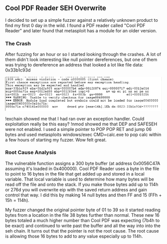 Cool PDF Reader SEH Overwrite
-----------------------------

I decided to set up a simple fuzzer against a relatively unknown product to find my first 0 day in the wild. I found a PDF reader called "Cool PDF Reader" and later found that metasploit has a module for an older version.

### The Crash
After fuzzing for an hour or so I started looking through the crashes. A lot of them didn't look interesting like null pointer dereferences, but one of them was trying to dereference an address that looked a lot like file data: 0x33b1c93d

![Cool PDF Reader Crash](CoolPDFReaderCrash.png)

!exchain showed me that I had ran over an exception handler. Could exploitation really be this easy? !nmod showed me that DEP and SAFESEH were not enabled. I used a simple pointer to POP POP RET and jump 06 bytes and used metasploits windows/exec CMD=calc.exe to pop calc within a few hours of starting my fuzzer. Wow felt great.

### Root Cause Analysis
The vulnerable function assigns a 300 byte buffer (at address 0x0056C47A assuming it's loaded in 0x400000). Cool PDF Reader uses a byte in the file to point to 16 bytes in the file that get added up and stored in a local variable. That local variable is used to determine how many bytes will be read off the file and onto the stack. If you make those bytes add up to 114h or 276d you will overwrite eip with the saved return address and gain control that way. I did this by making 14 null bytes and then FF and 15 (FFh + 15h = 114h).

My fuzzer changed the original pointer byte of 01 to 39 so it started reading bytes from a location in the file 38 bytes further than normal. These new 16 bytes totaled a much higher number than Cool PDF was expecting (7b4h to be exact) and continued to write past the buffer and all the way into into the seh chain. It turns out that the pointer is not the root cause. The root cause is allowing those 16 bytes to add to any value especially up to 114h.